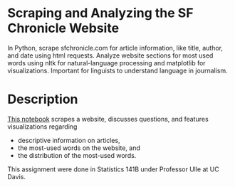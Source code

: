 # Scraping and Analyzing the SF Chronicle Website

In Python, scrape sfchronicle.com for article information, like title, author, and date using html requests. Analyze website sections for most used words using nltk for natural-language processing and matplotlib for visualizations. Important for linguists to understand language in journalism.

# Description

[This notebook](https://github.com/nathanjchan/sf-chronicle/blob/master/sf-chronicle.ipynb) scrapes a website, discusses questions, and features visualizations regarding
- descriptive information on articles,
- the most-used words on the website, and
- the distribution of the most-used words.

This assignment were done in Statistics 141B under Professor Ulle at UC Davis.
